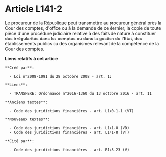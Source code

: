 # Article L141-2

Le procureur de la République peut transmettre au procureur général près la Cour des comptes, d'office ou à la demande de ce
dernier, la copie de toute pièce d'une procédure judiciaire relative à des faits de nature à constituer des irrégularités
dans les comptes ou dans la gestion de l'Etat, des établissements publics ou des organismes relevant de la compétence de la
Cour des comptes.

**Liens relatifs à cet article**

	**Créé par**:

	  - Loi n°2008-1091 du 28 octobre 2008 - art. 12

	**Liens**:

	  - TRANSFERE: Ordonnance n°2016-1360 du 13 octobre 2016 - art. 11

	**Anciens textes**:

	  - Code des juridictions financières - art. L140-1-1 (VT)

	**Nouveaux textes**:

	  - Code des juridictions financières - art. L141-8 (VD)
	  - Code des juridictions financières - art. L141-8 (VT)

	**Cité par**:

	  - Code des juridictions financières - art. R143-23 (V)
